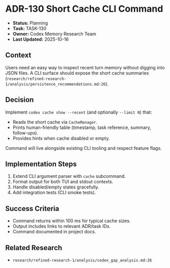 # ADR-130 Short Cache CLI Command

- **Status:** Planning
- **Task:** TASK-130
- **Owner:** Codex Memory Research Team
- **Last Updated:** 2025-10-16

## Context
Users need an easy way to inspect recent turn memory without digging into JSON files. A CLI surface should expose the short cache summaries (`research/refined-research-1/analysis/persistence_recommendations.md:26`).

## Decision
Implement `codex cache show --recent` (and optionally `--limit N`) that:
- Reads the short cache via `CacheManager`.
- Prints human-friendly table (timestamp, task reference, summary, follow-ups).
- Provides hints when cache disabled or empty.

Command will live alongside existing CLI tooling and respect feature flags.

## Implementation Steps
1. Extend CLI argument parser with `cache` subcommand.
2. Format output for both TUI and stdout contexts.
3. Handle disabled/empty states gracefully.
4. Add integration tests (CLI smoke tests).

## Success Criteria
- Command returns within 100 ms for typical cache sizes.
- Output includes links to relevant ADR/task IDs.
- Command documented in project docs.

## Related Research
- `research/refined-research-1/analysis/codex_gap_analysis.md:26`
